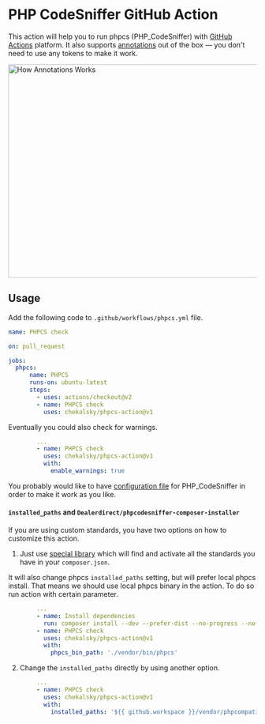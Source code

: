 # PHP CodeSniffer GitHub Action

This action will help you to run phpcs (PHP_CodeSniffer) with [GitHub Actions](https://github.com/features/actions) platform. It also supports [annotations](https://help.github.com/en/github/collaborating-with-issues-and-pull-requests/about-status-checks#checks) out of the box — you don't need to use any tokens to make it work. 

<img src="https://leonardo.osnova.io/491e4ce9-72d9-9417-29f7-9934ce7ec8ad/" alt="How Annotations Works" title="How Annotations Works" width="560" height="432" />

## Usage

Add the following code to `.github/workflows/phpcs.yml` file.

```yaml
name: PHPCS check

on: pull_request

jobs:
  phpcs:
      name: PHPCS
      runs-on: ubuntu-latest
      steps:
        - uses: actions/checkout@v2
        - name: PHPCS check
          uses: chekalsky/phpcs-action@v1
```

Eventually you could also check for warnings.

```yaml
        ...
        - name: PHPCS check
          uses: chekalsky/phpcs-action@v1
          with:
            enable_warnings: true
```

You probably would like to have [configuration file](https://github.com/squizlabs/PHP_CodeSniffer/wiki/Advanced-Usage#using-a-default-configuration-file) for PHP_CodeSniffer in order to make it work as you like.

#### `installed_paths` and `Dealerdirect/phpcodesniffer-composer-installer`
If you are using custom standards, you have two options on how to customize this action.

1. Just use [special library](https://github.com/Dealerdirect/phpcodesniffer-composer-installer) which will find and activate all the standards you have in your `composer.json`.

It will also change phpcs `installed_paths` setting, but will prefer local phpcs install. That means we should use local phpcs binary in the action. To do so run action with certain parameter.

```yaml
        ...
        - name: Install dependencies
          run: composer install --dev --prefer-dist --no-progress --no-suggest
        - name: PHPCS check
          uses: chekalsky/phpcs-action@v1
          with:
            phpcs_bin_path: './vendor/bin/phpcs'
```

2. Change the `installed_paths` directly by using another option.

```yaml
        ...
        - name: PHPCS check
          uses: chekalsky/phpcs-action@v1
          with:
            installed_paths: '${{ github.workspace }}/vendor/phpcompatibility/php-compatibility'
```